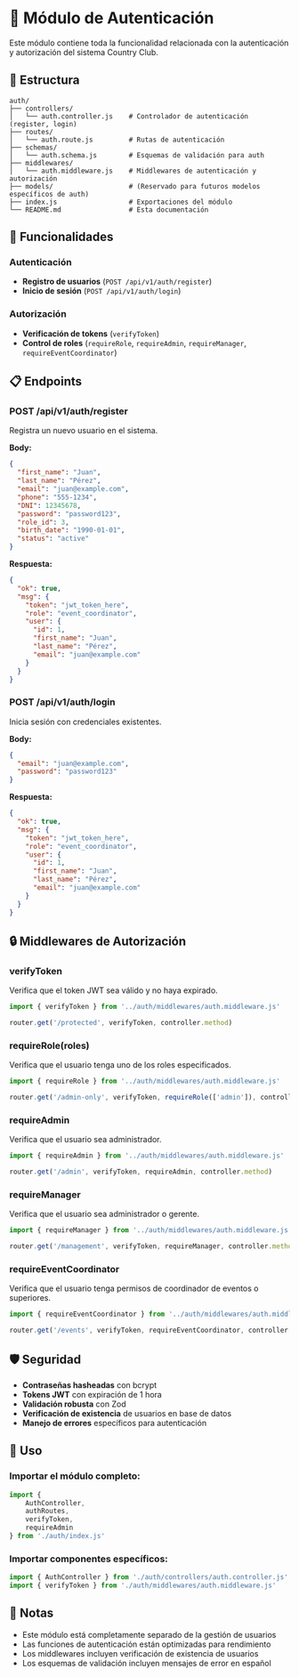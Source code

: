 # 🔐 Módulo de Autenticación

Este módulo contiene toda la funcionalidad relacionada con la autenticación y autorización del sistema Country Club.

## 📁 Estructura

```
auth/
├── controllers/
│   └── auth.controller.js    # Controlador de autenticación (register, login)
├── routes/
│   └── auth.route.js         # Rutas de autenticación
├── schemas/
│   └── auth.schema.js        # Esquemas de validación para auth
├── middlewares/
│   └── auth.middleware.js    # Middlewares de autenticación y autorización
├── models/                   # (Reservado para futuros modelos específicos de auth)
├── index.js                  # Exportaciones del módulo
└── README.md                 # Esta documentación
```

## 🚀 Funcionalidades

### **Autenticación**
- **Registro de usuarios** (`POST /api/v1/auth/register`)
- **Inicio de sesión** (`POST /api/v1/auth/login`)

### **Autorización**
- **Verificación de tokens** (`verifyToken`)
- **Control de roles** (`requireRole`, `requireAdmin`, `requireManager`, `requireEventCoordinator`)

## 📋 Endpoints

### **POST /api/v1/auth/register**
Registra un nuevo usuario en el sistema.

**Body:**
```json
{
  "first_name": "Juan",
  "last_name": "Pérez",
  "email": "juan@example.com",
  "phone": "555-1234",
  "DNI": 12345678,
  "password": "password123",
  "role_id": 3,
  "birth_date": "1990-01-01",
  "status": "active"
}
```

**Respuesta:**
```json
{
  "ok": true,
  "msg": {
    "token": "jwt_token_here",
    "role": "event_coordinator",
    "user": {
      "id": 1,
      "first_name": "Juan",
      "last_name": "Pérez",
      "email": "juan@example.com"
    }
  }
}
```

### **POST /api/v1/auth/login**
Inicia sesión con credenciales existentes.

**Body:**
```json
{
  "email": "juan@example.com",
  "password": "password123"
}
```

**Respuesta:**
```json
{
  "ok": true,
  "msg": {
    "token": "jwt_token_here",
    "role": "event_coordinator",
    "user": {
      "id": 1,
      "first_name": "Juan",
      "last_name": "Pérez",
      "email": "juan@example.com"
    }
  }
}
```

## 🔒 Middlewares de Autorización

### **verifyToken**
Verifica que el token JWT sea válido y no haya expirado.

```javascript
import { verifyToken } from '../auth/middlewares/auth.middleware.js'

router.get('/protected', verifyToken, controller.method)
```

### **requireRole(roles)**
Verifica que el usuario tenga uno de los roles especificados.

```javascript
import { requireRole } from '../auth/middlewares/auth.middleware.js'

router.get('/admin-only', verifyToken, requireRole(['admin']), controller.method)
```

### **requireAdmin**
Verifica que el usuario sea administrador.

```javascript
import { requireAdmin } from '../auth/middlewares/auth.middleware.js'

router.get('/admin', verifyToken, requireAdmin, controller.method)
```

### **requireManager**
Verifica que el usuario sea administrador o gerente.

```javascript
import { requireManager } from '../auth/middlewares/auth.middleware.js'

router.get('/management', verifyToken, requireManager, controller.method)
```

### **requireEventCoordinator**
Verifica que el usuario tenga permisos de coordinador de eventos o superiores.

```javascript
import { requireEventCoordinator } from '../auth/middlewares/auth.middleware.js'

router.get('/events', verifyToken, requireEventCoordinator, controller.method)
```

## 🛡️ Seguridad

- **Contraseñas hasheadas** con bcrypt
- **Tokens JWT** con expiración de 1 hora
- **Validación robusta** con Zod
- **Verificación de existencia** de usuarios en base de datos
- **Manejo de errores** específicos para autenticación

## 🔧 Uso

### **Importar el módulo completo:**
```javascript
import { 
    AuthController, 
    authRoutes, 
    verifyToken, 
    requireAdmin 
} from './auth/index.js'
```

### **Importar componentes específicos:**
```javascript
import { AuthController } from './auth/controllers/auth.controller.js'
import { verifyToken } from './auth/middlewares/auth.middleware.js'
```

## 📝 Notas

- Este módulo está completamente separado de la gestión de usuarios
- Las funciones de autenticación están optimizadas para rendimiento
- Los middlewares incluyen verificación de existencia de usuarios
- Los esquemas de validación incluyen mensajes de error en español 